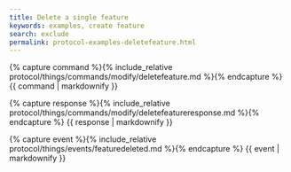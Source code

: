 ```yaml
---
title: Delete a single feature
keywords: examples, create feature
search: exclude
permalink: protocol-examples-deletefeature.html
---
```


{% capture command %}{% include_relative protocol/things/commands/modify/deletefeature.md %}{% endcapture %}
{{ command | markdownify }}

{% capture response %}{% include_relative protocol/things/commands/modify/deletefeatureresponse.md %}{% endcapture %}
{{ response | markdownify }}

{% capture event %}{% include_relative protocol/things/events/featuredeleted.md %}{% endcapture %}
{{ event | markdownify }}

